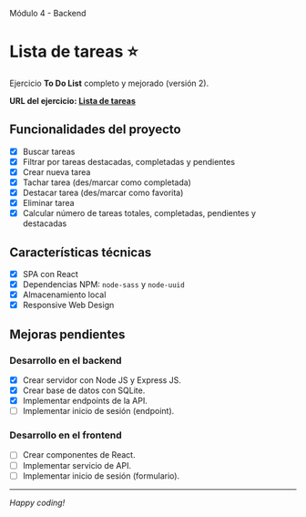 Módulo 4 - Backend

# Lista de tareas ⭐

Ejercicio **To Do List** completo y mejorado (versión 2).

**URL del ejercicio: [Lista de tareas](#)**

## Funcionalidades del proyecto

- [x] Buscar tareas
- [x] Filtrar por tareas destacadas, completadas y pendientes
- [x] Crear nueva tarea
- [x] Tachar tarea (des/marcar como completada)
- [x] Destacar tarea (des/marcar como favorita)
- [x] Eliminar tarea
- [x] Calcular número de tareas totales, completadas, pendientes y destacadas

## Características técnicas

- [x] SPA con React
- [x] Dependencias NPM: `node-sass` y `node-uuid`
- [x] Almacenamiento local
- [x] Responsive Web Design

## Mejoras pendientes

### Desarrollo en el backend

- [x] Crear servidor con Node JS y Express JS.
- [x] Crear base de datos con SQLite.
- [x] Implementar endpoints de la API.
- [ ] Implementar inicio de sesión (endpoint).

### Desarrollo en el frontend

- [ ] Crear componentes de React.
- [ ] Implementar servicio de API.
- [ ] Implementar inicio de sesión (formulario).

---

_Happy coding!_
